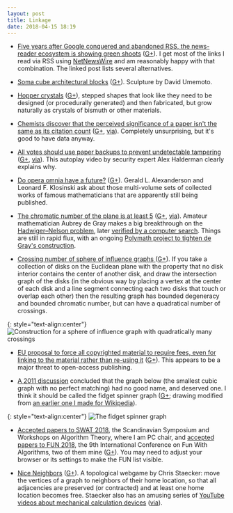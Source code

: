 ```yaml
---
layout: post
title: Linkage
date: 2018-04-15 18:19
---
```

* [Five years after Google conquered and abandoned RSS, the news-reader ecosystem is showing green shoots](https://boingboing.net/2018/03/30/information-diet-advice.html) ([G+](https://plus.google.com/100003628603413742554/posts/Gn5apfEoWwF)). I get most of the links I read via RSS using [NetNewsWire](http://netnewswireapp.com/) and am reasonably happy with that combination. The linked post lists several alternatives.

* [Soma cube architectural blocks](http://www.davidumemoto.com/soma-cube-ii) ([G+](https://plus.google.com/100003628603413742554/posts/anUhC8BmNst)). Sculpture by David Umemoto.

* [Hopper crystals](https://en.wikipedia.org/wiki/Hopper_crystal) ([G+](https://plus.google.com/100003628603413742554/posts/1ycTLfuLCNi)), stepped shapes that look like they need to be designed (or procedurally generated) and then fabricated, but grow naturally as crystals of bismuth or other materials.

* [Chemists discover that the perceived significance of a paper isn't the same as its citation count](https://www.chemistryworld.com/news/mismatch-between-citations-and-chemists-expectations/3008854.article) ([G+](https://plus.google.com/100003628603413742554/posts/KTS8cydXmii), [via](https://retractionwatch.com/2018/04/07/weekend-reads-brazen-plagiarism-why-animal-studies-dont-hold-up-in-humans-motherhood-citation-penalty/)). Completely unsurprising, but it's good to have data anyway.

* [All votes should use paper backups to prevent undetectable tampering](https://www.nytimes.com/2018/04/05/opinion/election-voting-machine-hacking-russians.html) ([G+](https://plus.google.com/100003628603413742554/posts/AECqskcEGtJ), [via](https://www.scottaaronson.com/blog/?p=3694)). This autoplay video by security expert Alex Halderman clearly explains why.

* [Do opera omnia have a future?](http://www.ams.org/journals/bull/2018-55-02/S0273-0979-2018-01613-3/) ([G+](https://plus.google.com/100003628603413742554/posts/7W2Kn5kxVus)). Gerald L. Alexanderson and Leonard F. Klosinski  ask about those multi-volume sets of collected works of famous mathematicians that are apparently still being published.

* [The chromatic number of the plane is at least 5](https://arxiv.org/abs/1804.02385) ([G+](https://plus.google.com/100003628603413742554/posts/FBNVqfWwvpw), [via](https://plus.google.com/+TerenceTao27/posts/QBxTFAsDeBp)). Amateur mathematician Aubrey de Gray makes a big breakthrough on the [Hadwiger–Nelson problem](https://en.wikipedia.org/wiki/Hadwiger%E2%80%93Nelson_problem), later [verified by a computer search](https://dustingmixon.wordpress.com/2018/04/10/the-chromatic-number-of-the-plane-is-at-least-5/). Things are still in rapid flux, with an ongoing [Polymath project to tighten de Gray's construction](https://dustingmixon.wordpress.com/2018/04/14/polymath16-first-thread-simplifying-de-greys-graph/).

* [Crossing number of sphere of influence graphs ](https://mathoverflow.net/a/297527/440) ([G+](https://plus.google.com/100003628603413742554/posts/QQSPGWTPahC)). If you take a collection of disks on the Euclidean plane with the property that no disk interior contains the center of another disk, and draw the intersection graph of the disks (in the obvious way by placing a vertex at the center of each disk and a line segment connecting each two disks that touch or overlap each other) then the resulting graph has bounded degeneracy and bounded chromatic number, but can have a quadratical number of crossings. 

{: style="text-align:center"}
![Construction for a sphere of influence graph with quadratically many crossings]({{site.baseurl}}/assets/2018/nbhd-graph-many-crossings.svg)

* [EU proposal to force all copyrighted material to require fees, even for linking to the material rather than re-using it](https://boingboing.net/2018/04/11/evidence-free-zone.html) ([G+](https://plus.google.com/100003628603413742554/posts/Pzp9dCgP1vp)). This appears to be a major threat to open-access publishing.

* [A 2011 discussion](https://mathoverflow.net/q/78424/440) concluded that the graph below (the smallest cubic graph with no perfect matching) had no good name, and deserved one. I think it should be called the fidget spinner graph ([G+](https://plus.google.com/100003628603413742554/posts/4pujows4MzG); drawing modified from [an earlier one I made for Wikipedia](https://commons.wikimedia.org/wiki/File:Class-2-planar-3-regular.svg)).

{: style="text-align:center"}
![The fidget spinner graph]({{site.baseurl}}/assets/2018/fidget-spinner-graph.svg)

* [Accepted papers to SWAT 2018](http://csconferences.mah.se/swat2018/program.html), the Scandinavian Symposium and Workshops on Algorithm Theory, where I am PC chair, and [accepted papers to FUN 2018](https://sites.google.com/view/fun2018/accepted-papers?authuser=0), the 9th International Conference on Fun With Algorithms, two of them mine ([G+](https://plus.google.com/100003628603413742554/posts/gCd77cAMMKP)). You may need to adjust your browser or its settings to make the FUN list visible.

* [Nice Neighbors](http://cstaecker.fairfield.edu/~cstaecker/neighbors/) ([G+](https://plus.google.com/100003628603413742554/posts/BiFc1BK1bBM)). A topological webgame by Chris Staecker: move the vertices of a graph to neighbors of their home location, so that all adjacencies are preserved (or contracted) and at least one home location becomes free. Staecker also has an amusing series of [YouTube videos about mechanical calculation devices](https://www.youtube.com/user/cstaecker/videos) ([via](https://www.metafilter.com/173440/Mechanical-Mathematic-Devices-Reviewed-and-Explained)).